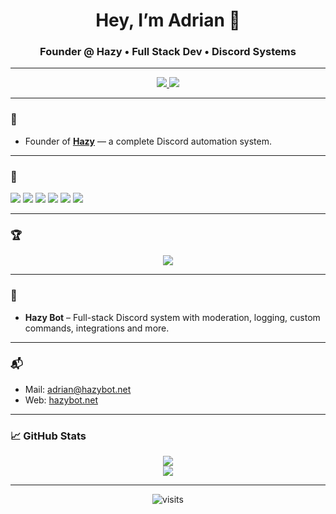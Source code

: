 <h1 align="center">Hey, I’m Adrian 👋</h1>
<h3 align="center">Founder @ Hazy • Full Stack Dev • Discord Systems</h3>

---

<p align="center">
  <a href="https://hazybot.net" target="_blank">
    <img src="https://img.shields.io/badge/HazyBot-Website-6a0dad?style=for-the-badge&logo=googlechrome&logoColor=white" />
  </a>
  <a href="mailto:adrian@hazybot.net">
    <img src="https://img.shields.io/badge/Email-Contact-ff5555?style=for-the-badge&logo=gmail&logoColor=white" />
  </a>
</p>

---

### 🚀 

- Founder of [**Hazy**](https://hazybot.net) — a complete Discord automation system.
---

### 🧰 

<p>
  <img src="https://img.shields.io/badge/JavaScript-F7DF1E?style=flat-square&logo=javascript&logoColor=black" />
  <img src="https://img.shields.io/badge/Node.js-339933?style=flat-square&logo=node.js&logoColor=white" />
  <img src="https://img.shields.io/badge/Python-3776AB?style=flat-square&logo=python&logoColor=white" />
  <img src="https://img.shields.io/badge/C++-00599C?style=flat-square&logo=c%2B%2B&logoColor=white" />
  <img src="https://img.shields.io/badge/MySQL-00758F?style=flat-square&logo=mysql&logoColor=white" />
  <img src="https://img.shields.io/badge/SQLite-003B57?style=flat-square&logo=sqlite&logoColor=white" />
</p>

---

### 🏆 

<p align="center">
  <img src="https://github-profile-trophy.vercel.app/?username=4drixn&theme=onedark&no-frame=true&row=1&column=7" />
</p>

---

### 🔧 

- **Hazy Bot** – Full-stack Discord system with moderation, logging, custom commands, integrations and more.

---

### 📬

- Mail: [adrian@hazybot.net](mailto:adrian@hazybot.net)
- Web: [hazybot.net](https://hazybot.net)

---

### 📈 GitHub Stats

<p align="center">
  <img src="https://github-readme-stats.vercel.app/api?username=4drixn&show_icons=true&theme=tokyonight&hide_border=true" />
  <br/>
  <img src="https://github-readme-stats.vercel.app/api/top-langs/?username=4drixn&layout=compact&theme=tokyonight&hide_border=true" />
</p>

---

<p align="center">
  <img src="https://komarev.com/ghpvc/?username=4drixn&style=flat-square&color=blue" alt="visits"/>
</p>
